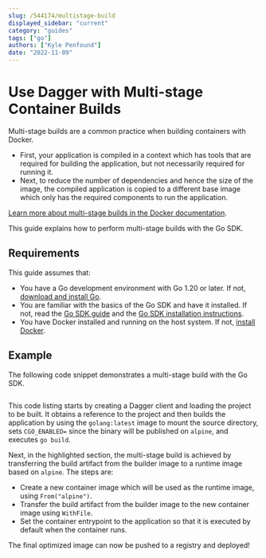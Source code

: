 ```yaml
---
slug: /544174/multistage-build
displayed_sidebar: "current"
category: "guides"
tags: ["go"]
authors: ["Kyle Penfound"]
date: "2022-11-09"
---
```


# Use Dagger with Multi-stage Container Builds

Multi-stage builds are a common practice when building containers with Docker.

- First, your application is compiled in a context which has tools that are required for building the application, but not necessarily required for running it.
- Next, to reduce the number of dependencies and hence the size of the image, the compiled application is copied to a different base image which only has the required components to run the application.

[Learn more about multi-stage builds in the Docker documentation](https://docs.docker.com/build/building/multi-stage/).

This guide explains how to perform multi-stage builds with the Go SDK.

## Requirements

This guide assumes that:

- You have a Go development environment with Go 1.20 or later. If not, [download and install Go](https://go.dev/doc/install).
- You are familiar with the basics of the Go SDK and have it installed. If not, read the [Go SDK guide](../sdk/go/959738-get-started.md) and the [Go SDK installation instructions](../sdk/go/371491-install.md).
- You have Docker installed and running on the host system. If not, [install Docker](https://docs.docker.com/engine/install/).

## Example

The following code snippet demonstrates a multi-stage build with the Go SDK.

```go file=./snippets/multistage-build/main.go

```

This code listing starts by creating a Dagger client and loading the project to be built. It obtains a reference to the project and then builds the application by using the `golang:latest` image to mount the source directory, sets `CGO_ENABLED=` since the binary will be published on `alpine`, and executes `go build`.

Next, in the highlighted section, the multi-stage build is achieved by transferring the build artifact from the builder image to a runtime image based on `alpine`. The steps are:

- Create a new container image which will be used as the runtime image, using `From("alpine")`.
- Transfer the build artifact from the builder image to the new container image using `WithFile`.
- Set the container entrypoint to the application so that it is executed by default when the container runs.

The final optimized image can now be pushed to a registry and deployed!
